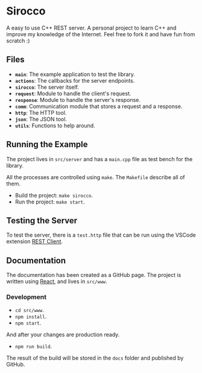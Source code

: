 # Sirocco

A easy to use C++ REST server. A personal project to learn C++ and improve my knowledge of the Internet. Feel free to fork it and have fun from scratch :)

## Files

- **`main`**: The example application to test the library.
- **`actions`**: The callbacks for the server endpoints.
- **`sirocco`**: The server itself.
- **`request`**: Module to handle the client's request.
- **`response`**: Module to handle the server's response.
- **`comm`**: Communication module that stores a request and a response.
- **`http`**: The HTTP tool.
- **`json`**: The JSON tool.
- **`utils`**: Functions to help around.

## Running the Example

The project lives in `src/server` and has a `main.cpp` file as test bench for the library.

All the processes are controlled using `make`. The `Makefile` describe all of them.

- Build the project: `make sirocco`.
- Run the project: `make start`.

## Testing the Server

To test the server, there is a `test.http` file that can be run using the VSCode extension [REST Client](https://marketplace.visualstudio.com/items?itemName=humao.rest-client).

## Documentation

The documentation has been created as a GitHub page. The project is written using [React](https://reactjs.org/), and lives in `src/www`.

### Development

- `cd src/www`.
- `npm install`.
- `npm start`.

And after your changes are production ready.

- `npm run build`.

The result of the build will be stored in the `docs` folder and published by GitHub.
